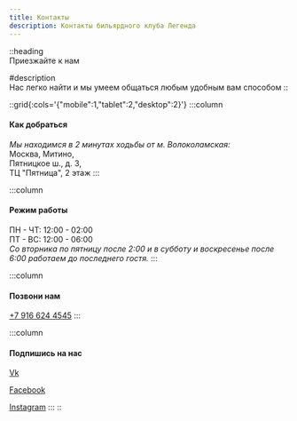 ```yaml
---
title: Контакты
description: Контакты бильярдного клуба Легенда
---
```


::heading  
Приезжайте к нам

#description  
Нас легко найти и мы умеем общаться любым удобным вам способом 
::


::grid{:cols='{"mobile":1,"tablet":2,"desktop":2}'}
  :::column
  #### Как добраться
  
  _Мы находимся в 2 минутах ходьбы от&nbsp;м.&nbsp;Волоколамская:_ </br>
  Москва, Митино,</br>
  Пятницкое ш., д. 3,</br>
  ТЦ "Пятница", 2 этаж
  :::

  :::column
  #### Режим работы
  
  ПН - ЧТ: 12:00 - 02:00</br>
  ПТ - ВС: 12:00 - 06:00</br>
  _Со вторника по пятницу после 2:00 и в субботу и воскресенье после 6:00 работаем до последнего гостя._
  :::

  :::column
  #### Позвони нам
  
  [+7 916 624 4545](tel:+79166244545)
  :::

  :::column
  #### Подпишись на нас
  
  [Vk](https://vk.com/legendbcru)
  
  [Facebook](https://facebook.com/legendbcru)
  
  [Instagram](https://instagram.com/legendbcru)
  :::
::
